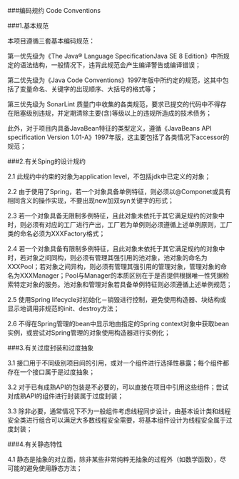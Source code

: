 ###编码规约 Code Conventions   

###1.基本规范   

本项目遵循三套基本编码规范：   

第一优先级为《The Java® Language SpecificationJava SE 8 Edition》中所规定的语法结构，一般情况下，违背此规范会产生编译警告或编译错误；

第二优先级为《Java Code Conventions》1997年版中所约定的规范，这其中包括了变量命名、关键字的出现顺序、大括号的格式等；

第三优先级为 SonarLint 质量门中收集的各类规范，要求已提交的代码中不得存在阻塞级别违规，并定期清除主要(含)等级以上的违规所造成的技术债务；

此外，对于项目内具备JavaBean特征的类型定义，遵循《JavaBeans API specification Version 1.01-A》1997年版，这主要包括了各类情况下accessor的规范；   

###2.有关Sping的设计规约   

2.1 此规约中约束的对象为application level，不包括jdk中已定义的对象；

2.2 由于使用了Spring，若一个对象具备单例特征，则必须以@Componet或具有相同含义的操作实现，不要出现new加双syn关键字的形式；

2.3 若一个对象具备无限制多例特征，且此对象未依托于其它满足规约的对象中时，则必须有对应的工厂进行产出，工厂若为单例则必须遵循上述单例原则，工厂类的命名必须为XXXFactory格式；

2.4 若一个对象具备有限制多例特征，且此对象未依托于其它满足规约的对象中时，若对象之间同构，则必须有管理其强引用的池对象，池对象的命名为XXXPool；若对象之间异构，则必须有管理其强引用的管理对象，管理对象的命名为XXXManager；Pool与Manager的本质区别在于是否提供根据唯一性凭据检索特定对象的服务。池对象和管理对象若具备单例特征则必须遵循上述单例规范；

2.5 使用Spring lifecycle对初始化－销毁进行控制，避免使用构造器、块结构或显示地调用非规范的init、destroy方法；

2.6 不得在Spring管理的bean中显示地由指定的Spring context对象中获取bean实例，或尝试对Spring管理的对象使用构造器进行实例化；

###3.有关过度封装和过度抽象   

3.1 接口用于不同级别项目间的引用，或对一个组件进行选择性暴露；每个组件都存在一个接口属于是过度抽象；

3.2 对于已有成熟API的包装是不必要的，可以直接在项目中引用这些组件；尝试对成熟API的组件进行封装属于过度封装；

3.3 除非必要，通常情况下不为一般组件考虑线程同步设计，由基本设计类和线程安全类进行组合可以满足大多数线程安全需要，将基本组件设计为线程安全属于过度封装；

###4.有关静态特性   

4.1 静态是抽象的对立面，除非某些非常纯粹无抽象的过程外（如数学函数），尽可能的避免使用静态方法；

